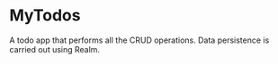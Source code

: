 # MyTodos
A todo app that performs all the CRUD operations. Data persistence is carried out using Realm.
